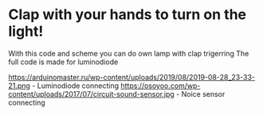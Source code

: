 # Clap with your hands to turn on the light!

With this code and scheme you can do own lamp with clap trigerring
The full code is made for luminodiode

https://arduinomaster.ru/wp-content/uploads/2019/08/2019-08-28_23-33-21.png - Luminodiode connecting
https://osoyoo.com/wp-content/uploads/2017/07/circuit-sound-sensor.jpg - Noice sensor connecting

